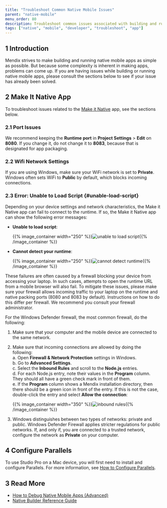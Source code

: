 ```yaml
---
title: "Troubleshoot Common Native Mobile Issues"
parent: "native-mobile"
menu_order: 80
description: Troubleshoot common issues associated with building and running native mobile apps.
tags: ["native", "mobile", "developer", "troubleshoot", "app"]
---
```


## 1 Introduction

Mendix strives to make building and running native mobile apps as simple as possible. But because some complexity is inherent in making apps, problems can come up. If you are having issues while building or running native mobile apps, please consult the sections below to see if your issue has already been solved.

## 2 Make It Native App

To troubleshoot issues related to the [Make it Native](/refguide/getting-the-make-it-native-app) app, see the sections below.

### 2.1 Port Issues

We recommend keeping the **Runtime port** in **Project Settings** > **Edit** on **8080**. If you change it, do not change it to **8083**, because that is designated for app packaging.

### 2.2 Wifi Network Settings

If you are using Windows, make sure your WiFi network is set to **Private**. Windows often sets WiFi to **Public** by default, which blocks incoming connections.

### 2.3 Error: Unable to Load Script {#unable-load-script}

Depending on your device settings and network characteristics, the Make it Native app can fail to connect to the runtime. If so, the Make it Native app can show the following error messages:

*  **Unable to load script**:

	{{% image_container width="250" %}}![unable to load script](attachments/common-issues/unabletoloadscript.png){{% /image_container %}}

*  **Cannot detect your runtime**:

	{{% image_container width="250" %}}![cannot detect runtime](attachments/common-issues/min-error-firewall.png){{% /image_container %}}

These failures are often caused by a firewall blocking your device from accessing your laptop. In such cases, attempts to open the runtime URL from a mobile browser will also fail. To mitigate these issues, please make sure your firewall allows incoming traffic to your laptop on the runtime and native packing ports (8080 and 8083 by default). Instructions on how to do this differ per firewall. We recommend you consult your firewall administrator.

For the Windows Defender firewall, the most common firewall, do the following:

1. Make sure that your computer and the mobile device are connected to the same network.
1. Make sure that incoming connections are allowed by doing the following:<br />
    a. Open **Firewall & Network Protection** settings in Windows.<br />
    b. Go to **Advanced Settings**.<br />
    c. Select the **Inbound Rules** and scroll to the **Node.js** entries.<br />
    d. For each Node.js entry, note their values in the **Program** column. They should all have a green check mark in front of them.<br /> 
    e. If the **Program** column shows a Mendix installation directory, then there should be a green icon in front of the entry. If this is not the case, double-click the entry and select **Allow the connection**:
    
    {{% image_container width="350" %}}![inbound rules](attachments/common-issues/inboundrules.png){{% /image_container %}}

1. Windows distinguishes between two types of networks: private and public. Windows Defender Firewall applies stricter regulations for public networks. If, and only if, you are connected to a trusted network, configure the network as **Private** on your computer.

## 4 Configure Parallels

To use Studio Pro on a Mac device, you will first need to install and configure Parallels. For more information, see [How to Configure Parallels](using-mendix-studio-pro-on-a-mac).

## 3 Read More

* [How to Debug Native Mobile Apps (Advanced)](native-debug)
* [Native Builder Reference Guide](/refguide/native-builder)
